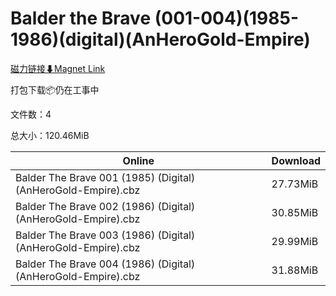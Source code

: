 # Balder the Brave (001-004)(1985-1986)(digital)(AnHeroGold-Empire)

[磁力链接⬇Magnet Link](magnet:?xt=urn:btih:949038aa7cbaddccb8f1fba8ca097e3768eb5724&dn=Balder%20the%20Brave%20%28001-004%29%281985-1986%29%28digital%29%28AnHeroGold-Empire%29)

打包下载📦仍在工事中

文件数：4

总大小：120.46MiB

Online | Download
--- | ---
Balder The Brave 001 (1985) (Digital) (AnHeroGold-Empire).cbz | 27.73MiB
Balder The Brave 002 (1986) (Digital) (AnHeroGold-Empire).cbz | 30.85MiB
Balder The Brave 003 (1986) (Digital) (AnHeroGold-Empire).cbz | 29.99MiB
Balder The Brave 004 (1986) (Digital) (AnHeroGold-Empire).cbz | 31.88MiB